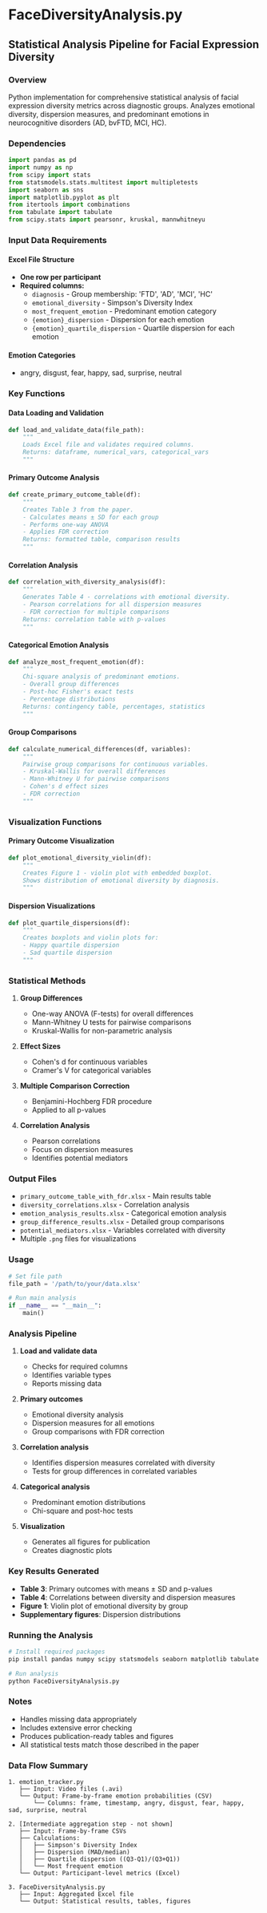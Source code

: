 # FaceDiversityAnalysis.py

## Statistical Analysis Pipeline for Facial Expression Diversity

### Overview
Python implementation for comprehensive statistical analysis of facial expression diversity metrics across diagnostic groups. Analyzes emotional diversity, dispersion measures, and predominant emotions in neurocognitive disorders (AD, bvFTD, MCI, HC).

### Dependencies
```python
import pandas as pd
import numpy as np
from scipy import stats
from statsmodels.stats.multitest import multipletests
import seaborn as sns
import matplotlib.pyplot as plt
from itertools import combinations
from tabulate import tabulate
from scipy.stats import pearsonr, kruskal, mannwhitneyu
```

### Input Data Requirements

#### Excel File Structure
- **One row per participant**
- **Required columns:**
  - `diagnosis` - Group membership: 'FTD', 'AD', 'MCI', 'HC'
  - `emotional_diversity` - Simpson's Diversity Index
  - `most_frequent_emotion` - Predominant emotion category
  - `{emotion}_dispersion` - Dispersion for each emotion
  - `{emotion}_quartile_dispersion` - Quartile dispersion for each emotion

#### Emotion Categories
- angry, disgust, fear, happy, sad, surprise, neutral

### Key Functions

#### Data Loading and Validation
```python
def load_and_validate_data(file_path):
    """
    Loads Excel file and validates required columns.
    Returns: dataframe, numerical_vars, categorical_vars
    """
```

#### Primary Outcome Analysis
```python
def create_primary_outcome_table(df):
    """
    Creates Table 3 from the paper.
    - Calculates means ± SD for each group
    - Performs one-way ANOVA
    - Applies FDR correction
    Returns: formatted table, comparison results
    """
```

#### Correlation Analysis
```python
def correlation_with_diversity_analysis(df):
    """
    Generates Table 4 - correlations with emotional diversity.
    - Pearson correlations for all dispersion measures
    - FDR correction for multiple comparisons
    Returns: correlation table with p-values
    """
```

#### Categorical Emotion Analysis
```python
def analyze_most_frequent_emotion(df):
    """
    Chi-square analysis of predominant emotions.
    - Overall group differences
    - Post-hoc Fisher's exact tests
    - Percentage distributions
    Returns: contingency table, percentages, statistics
    """
```

#### Group Comparisons
```python
def calculate_numerical_differences(df, variables):
    """
    Pairwise group comparisons for continuous variables.
    - Kruskal-Wallis for overall differences
    - Mann-Whitney U for pairwise comparisons
    - Cohen's d effect sizes
    - FDR correction
    """
```

### Visualization Functions

#### Primary Outcome Visualization
```python
def plot_emotional_diversity_violin(df):
    """
    Creates Figure 1 - violin plot with embedded boxplot.
    Shows distribution of emotional diversity by diagnosis.
    """
```

#### Dispersion Visualizations
```python
def plot_quartile_dispersions(df):
    """
    Creates boxplots and violin plots for:
    - Happy quartile dispersion
    - Sad quartile dispersion
    """
```

### Statistical Methods

1. **Group Differences**
   - One-way ANOVA (F-tests) for overall differences
   - Mann-Whitney U tests for pairwise comparisons
   - Kruskal-Wallis for non-parametric analysis

2. **Effect Sizes**
   - Cohen's d for continuous variables
   - Cramer's V for categorical variables

3. **Multiple Comparison Correction**
   - Benjamini-Hochberg FDR procedure
   - Applied to all p-values

4. **Correlation Analysis**
   - Pearson correlations
   - Focus on dispersion measures
   - Identifies potential mediators

### Output Files

- `primary_outcome_table_with_fdr.xlsx` - Main results table
- `diversity_correlations.xlsx` - Correlation analysis
- `emotion_analysis_results.xlsx` - Categorical emotion analysis
- `group_difference_results.xlsx` - Detailed group comparisons
- `potential_mediators.xlsx` - Variables correlated with diversity
- Multiple `.png` files for visualizations

### Usage

```python
# Set file path
file_path = '/path/to/your/data.xlsx'

# Run main analysis
if __name__ == "__main__":
    main()
```

### Analysis Pipeline

1. **Load and validate data**
   - Checks for required columns
   - Identifies variable types
   - Reports missing data

2. **Primary outcomes**
   - Emotional diversity analysis
   - Dispersion measures for all emotions
   - Group comparisons with FDR correction

3. **Correlation analysis**
   - Identifies dispersion measures correlated with diversity
   - Tests for group differences in correlated variables

4. **Categorical analysis**
   - Predominant emotion distributions
   - Chi-square and post-hoc tests

5. **Visualization**
   - Generates all figures for publication
   - Creates diagnostic plots

### Key Results Generated

- **Table 3**: Primary outcomes with means ± SD and p-values
- **Table 4**: Correlations between diversity and dispersion measures
- **Figure 1**: Violin plot of emotional diversity by group
- **Supplementary figures**: Dispersion distributions

### Running the Analysis

```bash
# Install required packages
pip install pandas numpy scipy statsmodels seaborn matplotlib tabulate openpyxl

# Run analysis
python FaceDiversityAnalysis.py
```

### Notes

- Handles missing data appropriately
- Includes extensive error checking
- Produces publication-ready tables and figures
- All statistical tests match those described in the paper

### Data Flow Summary

```
1. emotion_tracker.py
   ├── Input: Video files (.avi)
   └── Output: Frame-by-frame emotion probabilities (CSV)
       └── Columns: frame, timestamp, angry, disgust, fear, happy, sad, surprise, neutral

2. [Intermediate aggregation step - not shown]
   ├── Input: Frame-by-frame CSVs
   ├── Calculations:
   │   ├── Simpson's Diversity Index
   │   ├── Dispersion (MAD/median)
   │   ├── Quartile dispersion ((Q3-Q1)/(Q3+Q1))
   │   └── Most frequent emotion
   └── Output: Participant-level metrics (Excel)

3. FaceDiversityAnalysis.py
   ├── Input: Aggregated Excel file
   └── Output: Statistical results, tables, figures
```
